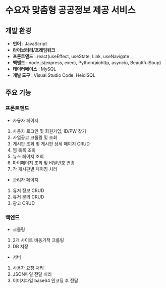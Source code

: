# 수요자 맞춤형 공공정보 제공 서비스

## 개발 환경
 - **언어** : JavaScript
 - **라이브러리/프레임워크**
  - **프론트엔드** : react(useEffect, useState, Link, useNavigate
  - **백엔드** : node.js(express, exec), Python(aiohttp, asyncio, BeautifulSoup)
 - **데이터베이스** : MySQL
 - **개발 도구** : Visual Studio Code, HeidiSQL

## 주요 기능
### 프론트엔드
- 사용자 페이지
1. 사용자 로그인 및 회원가입, ID/PW 찾기
2. 사업공고 크롤링 및 조회
3. 게시판 조회 및 게시판 상세 페이지 CRUD
4. 찜 목록 조회
5. 뉴스 페이지 조회
6. 마이페이지 조회 및 비밀번호 변경
7. 각 게시판별 페이징 처리

 - 관리자 페이지
1. 유저 정보 CRUD
2. 유저 문의 CRUD
3. 광고 CRUD

### 백엔드
 - 크롤링 

1. 2개 사이트 비동기적 크롤링
2. DB 저장

 - 서버

1. 사용자 요청 처리
2. JSON파일 전달 처리
3. 이미지파일 base64 인코딩 후 전달
